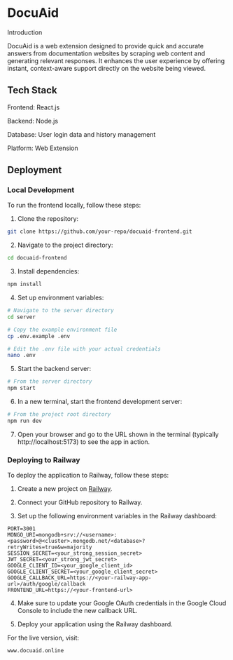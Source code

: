 # DocuAid

Introduction

DocuAid is a web extension designed to provide quick and accurate answers from documentation websites by scraping web content and generating relevant responses. It enhances the user experience by offering instant, context-aware support directly on the website being viewed.


## Tech Stack

Frontend: React.js

Backend: Node.js

Database: User login data and history management

Platform: Web Extension


## Deployment

### Local Development

To run the frontend locally, follow these steps:

1. Clone the repository:

```bash
git clone https://github.com/your-repo/docuaid-frontend.git
```
2. Navigate to the project directory:

```bash
cd docuaid-frontend
```
3. Install dependencies:

```bash
npm install
```

4. Set up environment variables:

```bash
# Navigate to the server directory
cd server

# Copy the example environment file
cp .env.example .env

# Edit the .env file with your actual credentials
nano .env
```

5. Start the backend server:

```bash
# From the server directory
npm start
```

6. In a new terminal, start the frontend development server:

```bash
# From the project root directory
npm run dev
```

7. Open your browser and go to the URL shown in the terminal (typically http://localhost:5173) to see the app in action.

### Deploying to Railway

To deploy the application to Railway, follow these steps:

1. Create a new project on [Railway](https://railway.app/).

2. Connect your GitHub repository to Railway.

3. Set up the following environment variables in the Railway dashboard:

```
PORT=3001
MONGO_URI=mongodb+srv://<username>:<password>@<cluster>.mongodb.net/<database>?retryWrites=true&w=majority
SESSION_SECRET=<your_strong_session_secret>
JWT_SECRET=<your_strong_jwt_secret>
GOOGLE_CLIENT_ID=<your_google_client_id>
GOOGLE_CLIENT_SECRET=<your_google_client_secret>
GOOGLE_CALLBACK_URL=https://<your-railway-app-url>/auth/google/callback
FRONTEND_URL=https://<your-frontend-url>
```

4. Make sure to update your Google OAuth credentials in the Google Cloud Console to include the new callback URL.

5. Deploy your application using the Railway dashboard.

For the live version, visit:

```bash
www.docuaid.online
```


